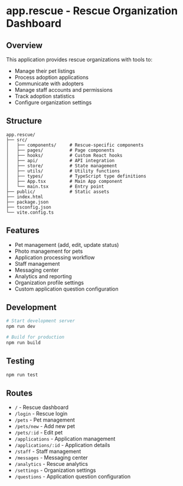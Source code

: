 # app.rescue - Rescue Organization Dashboard

## Overview

This application provides rescue organizations with tools to:

- Manage their pet listings
- Process adoption applications
- Communicate with adopters
- Manage staff accounts and permissions
- Track adoption statistics
- Configure organization settings

## Structure

```
app.rescue/
├── src/
│   ├── components/     # Rescue-specific components
│   ├── pages/          # Page components
│   ├── hooks/          # Custom React hooks
│   ├── api/            # API integration
│   ├── store/          # State management
│   ├── utils/          # Utility functions
│   ├── types/          # TypeScript type definitions
│   ├── App.tsx         # Main App component
│   └── main.tsx        # Entry point
├── public/             # Static assets
├── index.html
├── package.json
├── tsconfig.json
└── vite.config.ts
```

## Features

- Pet management (add, edit, update status)
- Photo management for pets
- Application processing workflow
- Staff management
- Messaging center
- Analytics and reporting
- Organization profile settings
- Custom application question configuration

## Development

```bash
# Start development server
npm run dev

# Build for production
npm run build
```

## Testing

```bash
npm run test
```

## Routes

- `/` - Rescue dashboard
- `/login` - Rescue login
- `/pets` - Pet management
- `/pets/new` - Add new pet
- `/pets/:id` - Edit pet
- `/applications` - Application management
- `/applications/:id` - Application details
- `/staff` - Staff management
- `/messages` - Messaging center
- `/analytics` - Rescue analytics
- `/settings` - Organization settings
- `/questions` - Application question configuration
